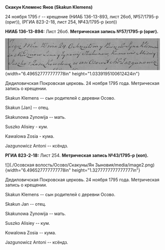 **Скакун Клеменс Янов (Skakun Klemens)**

24 ноября 1795 г -- крещение (НИАБ 136-13-893, лист 26об, №57/1795-р
(ориг)), (РГИА 823-2-18, лист 254, №43/1795-р (коп))

**НИАБ 136-13-894:** Лист 26об. **Метрическая запись №57/1795-р
(ориг).**

![](./media/7b2f20e7830c7570853a3142d4a092698c87cdc8.png){width="6.496527777777778in"
height="1.0339195100612424in"}

Дедиловичская Покровская церковь. 24 ноября 1795 года. Метрическая
запись о крещении.

Skakun Klemens -- сын родителей с деревни Осовo.

Skakun \[Jan\] -- отец.

Skakunowa Zynowija -- мать.

Suszko Alisiey - кум.

Kawalowa Zosia - кума.

Jazgunowicz Antoni -- ксёндз.

**РГИА 823-2-18:** Лист 254. **Метрическая запись №43/1795-р (коп).**

![](./Осовская волость/Осово/Скакуны/Ян Зыновия/media/image2.png){width="6.496527777777778in"
height="1.3277777777777777in"}

Дедиловичская Покровская церковь. 24 ноября 1795 года. Метрическая
запись о крещении.

Skakun Klemens -- сын родителей с деревни Осово.

Skakun Jan -- отец.

Skakunowa Zynowija -- мать.

Suszko Alisiey -- кум.

Kowalowa Zosia -- кума.

Jazgunowicz Antoni -- ксёндз.
